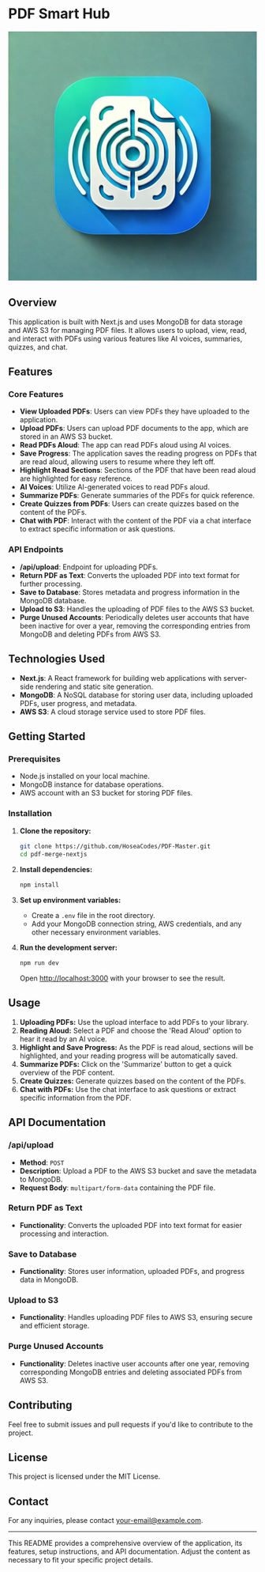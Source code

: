 # PDF Smart Hub

![PDF Smart Hub Logo](./public/IMG_9646.webp)

## Overview

This application is built with Next.js and uses MongoDB for data storage and AWS S3 for managing PDF files. It allows users to upload, view, read, and interact with PDFs using various features like AI voices, summaries, quizzes, and chat.

## Features

### Core Features

- **View Uploaded PDFs**: Users can view PDFs they have uploaded to the application.
- **Upload PDFs**: Users can upload PDF documents to the app, which are stored in an AWS S3 bucket.
- **Read PDFs Aloud**: The app can read PDFs aloud using AI voices.
- **Save Progress**: The application saves the reading progress on PDFs that are read aloud, allowing users to resume where they left off.
- **Highlight Read Sections**: Sections of the PDF that have been read aloud are highlighted for easy reference.
- **AI Voices**: Utilize AI-generated voices to read PDFs aloud.
- **Summarize PDFs**: Generate summaries of the PDFs for quick reference.
- **Create Quizzes from PDFs**: Users can create quizzes based on the content of the PDFs.
- **Chat with PDF**: Interact with the content of the PDF via a chat interface to extract specific information or ask questions.

### API Endpoints

- **/api/upload**: Endpoint for uploading PDFs.
- **Return PDF as Text**: Converts the uploaded PDF into text format for further processing.
- **Save to Database**: Stores metadata and progress information in the MongoDB database.
- **Upload to S3**: Handles the uploading of PDF files to the AWS S3 bucket.
- **Purge Unused Accounts**: Periodically deletes user accounts that have been inactive for over a year, removing the corresponding entries from MongoDB and deleting PDFs from AWS S3.

## Technologies Used

- **Next.js**: A React framework for building web applications with server-side rendering and static site generation.
- **MongoDB**: A NoSQL database for storing user data, including uploaded PDFs, user progress, and metadata.
- **AWS S3**: A cloud storage service used to store PDF files.

## Getting Started

### Prerequisites

- Node.js installed on your local machine.
- MongoDB instance for database operations.
- AWS account with an S3 bucket for storing PDF files.

### Installation

1. **Clone the repository:**
   ```bash
   git clone https://github.com/HoseaCodes/PDF-Master.git
   cd pdf-merge-nextjs
   ```

2. **Install dependencies:**
   ```bash
   npm install
   ```

3. **Set up environment variables:**
   - Create a `.env` file in the root directory.
   - Add your MongoDB connection string, AWS credentials, and any other necessary environment variables.

4. **Run the development server:**
   ```bash
   npm run dev
   ```

   Open [http://localhost:3000](http://localhost:3000) with your browser to see the result.

## Usage

1. **Uploading PDFs:** Use the upload interface to add PDFs to your library.
2. **Reading Aloud:** Select a PDF and choose the 'Read Aloud' option to hear it read by an AI voice.
3. **Highlight and Save Progress:** As the PDF is read aloud, sections will be highlighted, and your reading progress will be automatically saved.
4. **Summarize PDFs:** Click on the 'Summarize' button to get a quick overview of the PDF content.
5. **Create Quizzes:** Generate quizzes based on the content of the PDFs.
6. **Chat with PDFs:** Use the chat interface to ask questions or extract specific information from the PDF.

## API Documentation

### /api/upload

- **Method**: `POST`
- **Description**: Upload a PDF to the AWS S3 bucket and save the metadata to MongoDB.
- **Request Body**: `multipart/form-data` containing the PDF file.

### Return PDF as Text

- **Functionality**: Converts the uploaded PDF into text format for easier processing and interaction.

### Save to Database

- **Functionality**: Stores user information, uploaded PDFs, and progress data in MongoDB.

### Upload to S3

- **Functionality**: Handles uploading PDF files to AWS S3, ensuring secure and efficient storage.

### Purge Unused Accounts

- **Functionality**: Deletes inactive user accounts after one year, removing corresponding MongoDB entries and deleting associated PDFs from AWS S3.

## Contributing

Feel free to submit issues and pull requests if you'd like to contribute to the project.

## License

This project is licensed under the MIT License.

## Contact

For any inquiries, please contact [your-email@example.com](mailto:your-email@example.com).

---

This README provides a comprehensive overview of the application, its features, setup instructions, and API documentation. Adjust the content as necessary to fit your specific project details.
